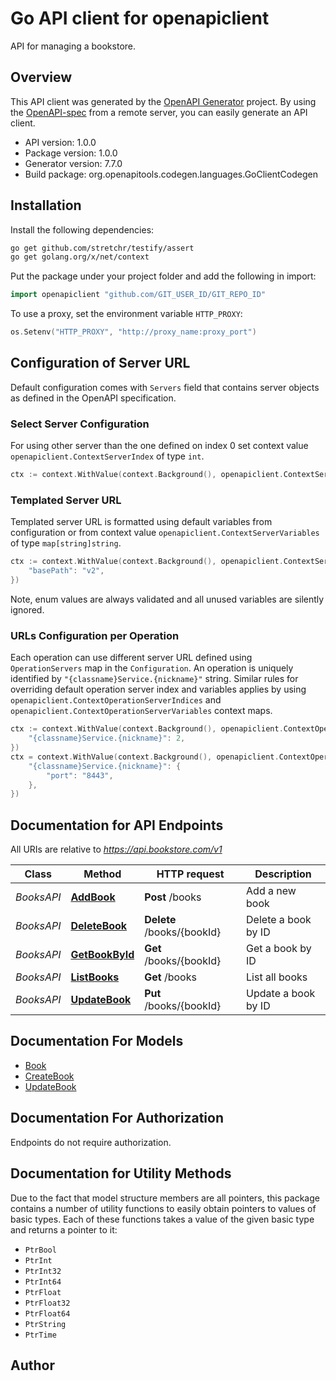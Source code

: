 # Go API client for openapiclient

API for managing a bookstore.

## Overview
This API client was generated by the [OpenAPI Generator](https://openapi-generator.tech) project.  By using the [OpenAPI-spec](https://www.openapis.org/) from a remote server, you can easily generate an API client.

- API version: 1.0.0
- Package version: 1.0.0
- Generator version: 7.7.0
- Build package: org.openapitools.codegen.languages.GoClientCodegen

## Installation

Install the following dependencies:

```sh
go get github.com/stretchr/testify/assert
go get golang.org/x/net/context
```

Put the package under your project folder and add the following in import:

```go
import openapiclient "github.com/GIT_USER_ID/GIT_REPO_ID"
```

To use a proxy, set the environment variable `HTTP_PROXY`:

```go
os.Setenv("HTTP_PROXY", "http://proxy_name:proxy_port")
```

## Configuration of Server URL

Default configuration comes with `Servers` field that contains server objects as defined in the OpenAPI specification.

### Select Server Configuration

For using other server than the one defined on index 0 set context value `openapiclient.ContextServerIndex` of type `int`.

```go
ctx := context.WithValue(context.Background(), openapiclient.ContextServerIndex, 1)
```

### Templated Server URL

Templated server URL is formatted using default variables from configuration or from context value `openapiclient.ContextServerVariables` of type `map[string]string`.

```go
ctx := context.WithValue(context.Background(), openapiclient.ContextServerVariables, map[string]string{
	"basePath": "v2",
})
```

Note, enum values are always validated and all unused variables are silently ignored.

### URLs Configuration per Operation

Each operation can use different server URL defined using `OperationServers` map in the `Configuration`.
An operation is uniquely identified by `"{classname}Service.{nickname}"` string.
Similar rules for overriding default operation server index and variables applies by using `openapiclient.ContextOperationServerIndices` and `openapiclient.ContextOperationServerVariables` context maps.

```go
ctx := context.WithValue(context.Background(), openapiclient.ContextOperationServerIndices, map[string]int{
	"{classname}Service.{nickname}": 2,
})
ctx = context.WithValue(context.Background(), openapiclient.ContextOperationServerVariables, map[string]map[string]string{
	"{classname}Service.{nickname}": {
		"port": "8443",
	},
})
```

## Documentation for API Endpoints

All URIs are relative to *https://api.bookstore.com/v1*

Class | Method | HTTP request | Description
------------ | ------------- | ------------- | -------------
*BooksAPI* | [**AddBook**](docs/BooksAPI.md#addbook) | **Post** /books | Add a new book
*BooksAPI* | [**DeleteBook**](docs/BooksAPI.md#deletebook) | **Delete** /books/{bookId} | Delete a book by ID
*BooksAPI* | [**GetBookById**](docs/BooksAPI.md#getbookbyid) | **Get** /books/{bookId} | Get a book by ID
*BooksAPI* | [**ListBooks**](docs/BooksAPI.md#listbooks) | **Get** /books | List all books
*BooksAPI* | [**UpdateBook**](docs/BooksAPI.md#updatebook) | **Put** /books/{bookId} | Update a book by ID


## Documentation For Models

 - [Book](docs/Book.md)
 - [CreateBook](docs/CreateBook.md)
 - [UpdateBook](docs/UpdateBook.md)


## Documentation For Authorization

Endpoints do not require authorization.


## Documentation for Utility Methods

Due to the fact that model structure members are all pointers, this package contains
a number of utility functions to easily obtain pointers to values of basic types.
Each of these functions takes a value of the given basic type and returns a pointer to it:

* `PtrBool`
* `PtrInt`
* `PtrInt32`
* `PtrInt64`
* `PtrFloat`
* `PtrFloat32`
* `PtrFloat64`
* `PtrString`
* `PtrTime`

## Author



